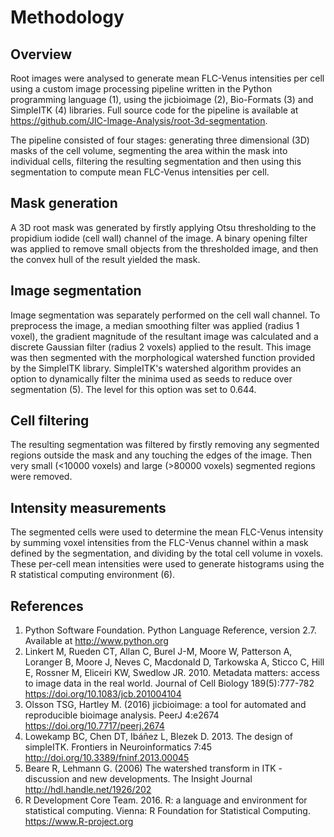 # Methodology

## Overview

Root images were analysed to generate mean FLC-Venus intensities per cell using
a custom image processing pipeline written in the Python programming language
(1), using the jicbioimage (2), Bio-Formats (3) and SimpleITK (4) libraries.
Full source code for the pipeline is available at
https://github.com/JIC-Image-Analysis/root-3d-segmentation.

The pipeline consisted of four stages: generating three dimensional (3D) masks
of the cell volume, segmenting the area within the mask into individual cells,
filtering the resulting segmentation and then using this segmentation to
compute mean FLC-Venus intensities per cell.

## Mask generation

A 3D root mask was generated by firstly applying Otsu thresholding to the
propidium iodide (cell wall) channel of the image. A binary opening filter was
applied to remove small objects from the thresholded image, and then the convex
hull of the result yielded the mask.

## Image segmentation

Image segmentation was separately performed on the cell wall channel. To
preprocess the image, a median smoothing filter was applied (radius 1 voxel),
the gradient magnitude of the resultant image was calculated and a discrete
Gaussian filter (radius 2 voxels) applied to the result. This image was then
segmented with the morphological watershed function provided by the SimpleITK
library. SimpleITK's watershed algorithm provides an option to dynamically
filter the minima used as seeds to reduce over segmentation (5). The level
for this option was set to 0.644.

## Cell filtering

The resulting segmentation was filtered by firstly removing any segmented
regions outside the mask and any touching the edges of the image. Then very
small (<10000 voxels) and large (>80000 voxels) segmented regions were removed.

## Intensity measurements

The segmented cells were used to determine the mean FLC-Venus intensity by
summing voxel intensities from the FLC-Venus channel within a mask defined by
the segmentation, and dividing by the total cell volume in voxels. These
per-cell mean intensities were used to generate histograms using the R
statistical computing environment (6).

## References

1. Python Software Foundation. Python Language Reference, version 2.7.
   Available at http://www.python.org
2. Linkert M, Rueden CT, Allan C, Burel J-M, Moore W, Patterson A, Loranger B,
   Moore J, Neves C, Macdonald D, Tarkowska A, Sticco C, Hill E, Rossner M,
   Eliceiri KW, Swedlow JR. 2010. Metadata matters: access to image data in the
   real world. Journal of Cell Biology 189(5):777-782
   https://doi.org/10.1083/jcb.201004104
3. Olsson TSG, Hartley M. (2016) jicbioimage: a tool for automated and
   reproducible bioimage analysis. PeerJ 4:e2674
   https://doi.org/10.7717/peerj.2674
4. Lowekamp BC, Chen DT, Ibáñez L, Blezek D. 2013. The design of simpleITK.
   Frontiers in Neuroinformatics 7:45
   http://doi.org/10.3389/fninf.2013.00045
5. Beare R, Lehmann G. (2006) The watershed transform in ITK - discussion and
   new developments.
   The Insight Journal
   http://hdl.handle.net/1926/202
6. R Development Core Team. 2016. R: a language and environment for statistical
   computing. Vienna: R Foundation for Statistical Computing.
   https://www.R-project.org

